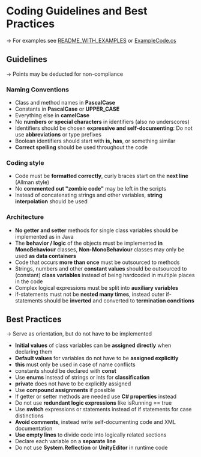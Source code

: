 # Coding Guidelines and Best Practices
-> For examples see [README_WITH_EXAMPLES](README_WITH_EXAMPLES.md) or [ExampleCode.cs](ExampleCode.cs)

## Guidelines
-> Points may be deducted for non-compliance

### Naming Conventions

* Class and method names in **PascalCase**
* Constants in **PascalCase** or **UPPER_CASE**
* Everything else in **camelCase**
* No **numbers or special characters** in identifiers (also no underscores)
* Identifiers should be chosen **expressive and self-documenting**: Do not use **abbreviations** or type prefixes
* Boolean identifiers should start with **is, has**, or something similar
* **Correct spelling** should be used throughout the code

### Coding style
* Code must be **formatted correctly**, curly braces start on the **next line** (Allman style)
* No **commented out "zombie code"** may be left in the scripts
* Instead of concatenating strings and other variables, **string interpolation** should be used

### Architecture
* **No getter and setter** methods for single class variables should be implemented as in Java
* The **behavior / logic** of the objects must be implemented **in MonoBehaviour** classes, **Non-MonoBehaviour** classes may only be used **as data containers**
* Code that occurs **more than once** must be outsourced to methods
* Strings, numbers and other **constant values** should be outsourced to (constant) **class variables** instead of being hardcoded in multiple places in the code
* Complex logical expressions must be split into **auxiliary variables**
* if-statements must not be **nested many times**, instead outer if-statements should be **inverted** and converted to **termination conditions**

## Best Practices
-> Serve as orientation, but do not have to be implemented

* **Initial values** of class variables can be **assigned directly** when declaring them
* **Default values** for variables do not have to be **assigned explicitly**
* **this** must only be used in case of name conflicts
* constants should be declared with **const**
* Use **enums** instead of strings or ints for **classification**
* **private** does not have to be explicitly assigned
* Use **compound assignments** if possible
* If getter or setter methods are needed use **C# properties** instead
* Do not use **redundant logic expressions** like isRunning == true
* Use **switch** expressions or statements instead of if statements for case distinctions
* **Avoid comments**, instead write self-documenting code and XML documentation
* **Use empty lines** to divide code into logically related sections
* Declare each variable on a **separate line**
* Do not use **System.Reflection** or **UnityEditor** in runtime code
